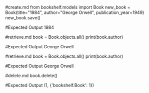 #create.md
from bookshelf.models import Book
new_book = Book(title="1984", author="George Orwell", publication_year=1949)
new_book.save()

#Expected Output
1984

#retrieve.md
book = Book.objects.all()
print(book.author)

#Expected Output
George Orwell

#retrieve.md
book = Book.objects.all()
print(book.author)

#Expected Output
George Orwell

#delete.md
book.delete()

#Expected Output
(1, {'bookshelf.Book': 1})


